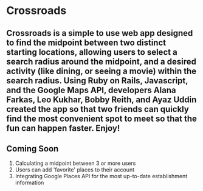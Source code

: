 # Crossroads 

## Crossroads is a simple to use web app designed to find the midpoint between two distinct starting locations, allowing users to select a search radius around the midpoint, and a desired activity (like dining, or seeing a movie) within the search radius. Using Ruby on Rails, Javascript, and the Google Maps API, developers Alana Farkas, Leo Kukhar, Bobby Reith, and Ayaz Uddin created the app so that two friends can quickly find the most convenient spot to meet so that the fun can happen faster. Enjoy!

## Coming Soon
1. Calculating a midpoint between 3 or more users
2. Users can add 'favorite' places to their account
3. Integrating Google Places API for the most up-to-date establishment information  

